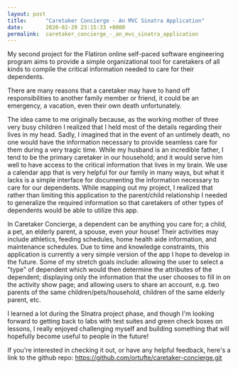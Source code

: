 ```yaml
---
layout: post
title:      "Caretaker Concierge - An MVC Sinatra Application"
date:       2020-02-29 23:15:33 +0000
permalink:  caretaker_concierge_-_an_mvc_sinatra_application
---
```



My second project for the Flatiron online self-paced software engineering program aims to provide a simple organizational tool for caretakers of all kinds to compile the critical information needed to care for their dependents. 

There are many reasons that a caretaker may have to hand off responsibilities to another family member or friend, it could be an emergency, a vacation, even their own death unfortunately. 

The idea came to me originally because, as the working mother of three very busy children I realized that I held most of the details regarding their lives in my head. Sadly, I imagined that in the event of an untimely death, no one would have the information necessary to provide seamless care for them during a very tragic time. While my husband is an incredible father, I tend to be the primary caretaker in our household; and it would serve him well to have access to the critical information that lives in my brain. We use a calendar app that is very helpful for our family in many ways, but what it lacks is a simple interface for documenting the information necessary to care for our dependents. While mapping out my project, I realized that rather than limiting this application to the parent/child relationship I needed to generalize the required information so that caretakers of other types of dependents would be able to utilize this app. 

In Caretaker Concierge, a dependent can be anything you care for; a child, a pet, an elderly parent, a spouse, even your house! Their activities may include athletics, feeding schedules, home health aide information, and maintenance schedules. Due to time and knowledge constraints, this application is currently a very simple version of the app I hope to develop in the future. Some of my stretch goals include: allowing the user to select a "type" of dependent which would then determine the attributes of the dependent; displaying only the information that the user chooses to fill in on the activity show page; and allowing users to share an account, e.g. two parents of the same children/pets/household, children of the same elderly parent, etc. 

I learned a lot during the SInatra project phase, and though I'm looking forward to getting back to labs with test suites and green check boxes on lessons, I really enjoyed challenging myself and building something that will hopefully become useful to people in the future! 

If you're interested in checking it out, or have any helpful feedback, here's a link to the github repo: https://github.com/ortufte/caretaker-concierge.git

